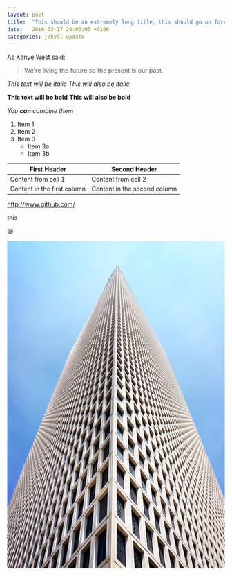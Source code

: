 ```yaml
---
layout: post
title:  "This should be an extremely long title, this should go on forever because i'm much to tired of copy and pasting lorem ipsum"
date:   2016-03-17 20:06:05 +0100
categories: jekyll update
---
```


As Kanye West said:

> We're living the future so
> the present is our past. 

*This text will be italic*
_This will also be italic_

**This text will be bold**
__This will also be bold__

_You **can** combine them_

1. Item 1
2. Item 2
3. Item 3
   * Item 3a
   * Item 3b
   
First Header | Second Header
------------ | -------------
Content from cell 1 | Content from cell 2
Content in the first column | Content in the second column

http://www.github.com/

~~this~~
 
 :laughing:
 
![Blog indlæg billede](/assets/img/1.jpg)
